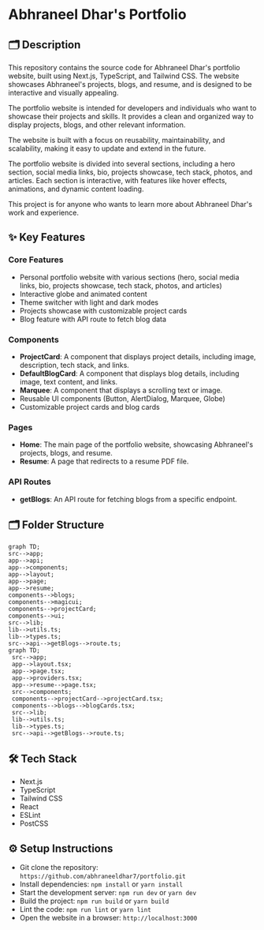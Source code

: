 # Abhraneel Dhar's Portfolio

## 🗂️ Description

This repository contains the source code for Abhraneel Dhar's portfolio website, built using Next.js, TypeScript, and Tailwind CSS. The website showcases Abhraneel's projects, blogs, and resume, and is designed to be interactive and visually appealing.

The portfolio website is intended for developers and individuals who want to showcase their projects and skills. It provides a clean and organized way to display projects, blogs, and other relevant information.

The website is built with a focus on reusability, maintainability, and scalability, making it easy to update and extend in the future.

The portfolio website is divided into several sections, including a hero section, social media links, bio, projects showcase, tech stack, photos, and articles. Each section is interactive, with features like hover effects, animations, and dynamic content loading.

This project is for anyone who wants to learn more about Abhraneel Dhar's work and experience.

## ✨ Key Features

### **Core Features**

* Personal portfolio website with various sections (hero, social media links, bio, projects showcase, tech stack, photos, and articles)
* Interactive globe and animated content
* Theme switcher with light and dark modes
* Projects showcase with customizable project cards
* Blog feature with API route to fetch blog data

### **Components**

* **ProjectCard**: A component that displays project details, including image, description, tech stack, and links.
* **DefaultBlogCard**: A component that displays blog details, including image, text content, and links.
* **Marquee**: A component that displays a scrolling text or image.
* Reusable UI components (Button, AlertDialog, Marquee, Globe)
* Customizable project cards and blog cards

### **Pages**

* **Home**: The main page of the portfolio website, showcasing Abhraneel's projects, blogs, and resume.
* **Resume**: A page that redirects to a resume PDF file.

### **API Routes**

* **getBlogs**: An API route for fetching blogs from a specific endpoint.

## 🗂️ Folder Structure

```mermaid
graph TD;
src-->app;
app-->api;
app-->components;
app-->layout;
app-->page;
app-->resume;
components-->blogs;
components-->magicui;
components-->projectCard;
components-->ui;
src-->lib;
lib-->utils.ts;
lib-->types.ts;
src-->api-->getBlogs-->route.ts;
graph TD;
 src-->app;
 app-->layout.tsx;
 app-->page.tsx;
 app-->providers.tsx;
 app-->resume-->page.tsx;
 src-->components;
 components-->projectCard-->projectCard.tsx;
 components-->blogs-->blogCards.tsx;
 src-->lib;
 lib-->utils.ts;
 lib-->types.ts;
 src-->api-->getBlogs-->route.ts;
```

## 🛠️ Tech Stack

* Next.js
* TypeScript
* Tailwind CSS
* React
* ESLint
* PostCSS

## ⚙️ Setup Instructions

* Git clone the repository: `https://github.com/abhraneeldhar7/portfolio.git`
* Install dependencies: `npm install` or `yarn install`
* Start the development server: `npm run dev` or `yarn dev`
* Build the project: `npm run build` or `yarn build`
* Lint the code: `npm run lint` or `yarn lint`
* Open the website in a browser: `http://localhost:3000`
